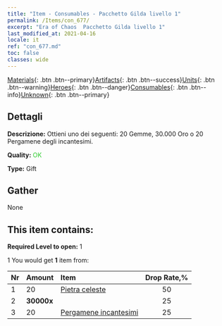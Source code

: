 ```yaml
---
title: "Item - Consumables - Pacchetto Gilda livello 1"
permalink: /Items/con_677/
excerpt: "Era of Chaos  Pacchetto Gilda livello 1"
last_modified_at: 2021-04-16
locale: it
ref: "con_677.md"
toc: false
classes: wide
---
```

 [Materials](/it/Items/){: .btn .btn--primary}[Artifacts](/it/Items/Artifacts/){: .btn .btn--success}[Units](/it/Items/Units/){: .btn .btn--warning}[Heroes](/it/Items/Heroes/){: .btn .btn--danger}[Consumables](/it/Items/Consumables/){: .btn .btn--info}[Unknown](/it/Items/Unknown/){: .btn .btn--primary}

## Dettagli
 **Descrizione:** Ottieni uno dei seguenti: 20 Gemme, 30.000 Oro o 20 Pergamene degli incantesimi.

 **Quality:** <span style="color: #32CD32">OK</span>

 **Type:** Gift

## Gather

  None

## This item contains:

 **Required Level to open:** 1

 1 You would get **1** item  from:

  | Nr | Amount |     Item    | Drop Rate,% |
  |:---|:-------|:------------|:---------:|
  | 1 | 20 | [Pietra celeste](/it/Items/art_188/) | 50 | 
  | 2 |  **30000x** | <i class="fas fa-coins"/> | 25 | 
  | 3 | 20 | [Pergamene incantesimi](/it/Items/con_694/) | 25 | 
